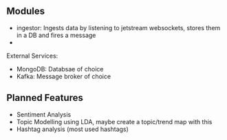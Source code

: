 ## Modules
- ingestor: Ingests data by listening to jetstream websockets, stores them in a DB and fires a message
- 

External Services:
- MongoDB: Databsae of choice
- Kafka: Message broker of choice

## Planned Features
- Sentiment Analysis
- Topic Modelling using LDA, maybe create a topic/trend map with this
- Hashtag analysis (most used hashtags)